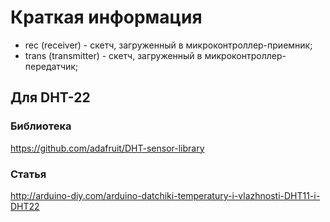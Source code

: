 # Краткая информация

* rec (receiver) - скетч, загруженный в микроконтроллер-приемник;
* trans (transmitter) - скетч, загруженный в микроконтроллер-передатчик;

## Для DHT-22
### Библиотека
https://github.com/adafruit/DHT-sensor-library

### Статья
http://arduino-diy.com/arduino-datchiki-temperatury-i-vlazhnosti-DHT11-i-DHT22
